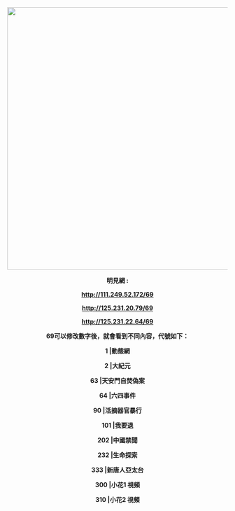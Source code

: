 <div align="center"><img src="/img-2/swspip.jpg" width=600></div><p>

<div align="center"><b>明見網 :<b><P><P>

http://111.249.52.172/69<p>
http://125.231.20.79/69<p>
http://125.231.22.64/69<p>


69可以修改數字後，就會看到不同內容，代號如下：<p><p>

1      |動態網<p>
2      |大紀元<p>
63    |天安門自焚偽案<p>
64    |六四事件<p>
90    |活摘器官暴行<p>
101  |我要退<p>
202  |中國禁聞<p>
232  |生命探索<p>
333  |新唐人亞太台<p>
300  |小花1 視頻<p>
310  |小花2 視頻<p>
</div>




  
